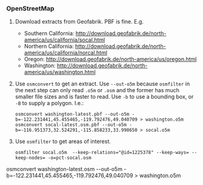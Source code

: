 
### OpenStreetMap

1. Download extracts from Geofabrik. PBF is fine. E.g.

    - Southern California: http://download.geofabrik.de/north-america/us/california/socal.html
    - Northern California: http://download.geofabrik.de/north-america/us/california/norcal.html
    - Oregon: http://download.geofabrik.de/north-america/us/oregon.html
    - Washington: http://download.geofabrik.de/north-america/us/washington.html
2. Use `osmconvert` to get an extract. Use `--out-o5m` because `osmfilter` in the next step can only read `.o5m` or `.osm` and the former has much smaller file sizes and is faster to read. Use `-b` to use a bounding box, or `-B` to supply a polygon. I.e.:

    ```
    osmconvert washington-latest.pbf --out-o5m -b=-122.231441,45.455465,-119.792476,49.040709 > washington.o5m
    osmconvert socal-latest.osm.pbf --out-o5m -b=-116.951373,32.524291,-115.858233,33.998650 > socal.o5m
    ```

3. Use `osmfilter` to get areas of interest.

    ```
    osmfilter socal.o5m  --keep-relations="@id=1225378" --keep-ways= --keep-nodes= -o=pct-socal.osm
    ```

osmconvert washington-latest.osm --out-o5m -b=-122.231441,45.455465,-119.792476,49.040709 > washington.o5m
